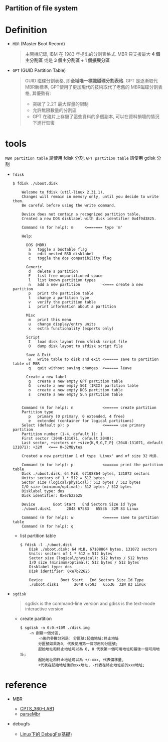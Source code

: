 Partition of file system
---

# Definition

+ `MBR` (Master Boot Record)
    > 主開機記錄, IBM 在 1983 年提出的分割表格式.
    MBR 只支援最大 **4 個主分割區** 或是 **3 個主分割區 + 1 個擴展分區**

+ `GPT` (GUID Partition Table)
    > GUID 磁碟分割表格, 即**全域唯一標識磁碟分割表格**.
    GPT 是逐漸取代 MBR新標準, GPT使用了更加現代的技術取代了老舊的 MBR磁碟分割表格,
    其優勢有:
    > + 突破了 2.2T 最大容量的限制
    > + 允許無限數量的分割區
    > + GPT 在磁片上存儲了這些資料的多個副本, 可以在資料損壞的情況下進行恢復


# tools

`MBR partition table` 請使用 fdisk 分割, `GPT partition table` 請使用 gdisk 分割

+ `fdisk`

    ```
    $ fdisk ./uboot.disk

        Welcome to fdisk (util-linux 2.31.1).
        Changes will remain in memory only, until you decide to write them.
        Be careful before using the write command.

        Device does not contain a recognized partition table.
        Created a new DOS disklabel with disk identifier 0x4f9d3825.

        Command (m for help): m     <======= type 'm'

        Help:

          DOS (MBR)
           a   toggle a bootable flag
           b   edit nested BSD disklabel
           c   toggle the dos compatibility flag

          Generic
           d   delete a partition
           F   list free unpartitioned space
           l   list known partition types
           n   add a new partition          <==== create a new partition
           p   print the partition table
           t   change a partition type
           v   verify the partition table
           i   print information about a partition

          Misc
           m   print this menu
           u   change display/entry units
           x   extra functionality (experts only)

          Script
           I   load disk layout from sfdisk script file
           O   dump disk layout to sfdisk script file

          Save & Exit
           w   write table to disk and exit <====== save to partition table of MBR
           q   quit without saving changes  <====== leave

          Create a new label
           g   create a new empty GPT partition table
           G   create a new empty SGI (IRIX) partition table
           o   create a new empty DOS partition table
           s   create a new empty Sun partition table


        Command (m for help): n             <====== create partition
        Partition type
           p   primary (0 primary, 0 extended, 4 free)
           e   extended (container for logical partitions)
        Select (default p): p               <====== use primary partition
        Partition number (1-4, default 1): 1
        First sector (2048-131071, default 2048):
        Last sector, +sectors or +size{K,M,G,T,P} (2048-131071, default 131071): +32M   <=== 0~32MBytes

        Created a new partition 1 of type 'Linux' and of size 32 MiB.

        Command (m for help): p             <====== print the partition table
        Disk ./uboot.disk: 64 MiB, 67108864 bytes, 131072 sectors
        Units: sectors of 1 * 512 = 512 bytes
        Sector size (logical/physical): 512 bytes / 512 bytes
        I/O size (minimum/optimal): 512 bytes / 512 bytes
        Disklabel type: dos
        Disk identifier: 0xe7b22625

        Device        Boot Start   End Sectors Size Id Type
        ./uboot.disk1       2048 67583   65536  32M 83 Linux

        Command (m for help): w             <====== save to partition table
        Command (m for help): q
    ```

    - list partition table

        ```
        $ fdisk -l ./uboot.disk
            Disk ./uboot.disk: 64 MiB, 67108864 bytes, 131072 sectors
            Units: sectors of 1 * 512 = 512 bytes
            Sector size (logical/physical): 512 bytes / 512 bytes
            I/O size (minimum/optimal): 512 bytes / 512 bytes
            Disklabel type: dos
            Disk identifier: 0xe7b22625

            Device        Boot Start   End Sectors Size Id Type
            ./uboot.disk1       2048 67583   65536  32M 83 Linux
        ```


+ `sgdisk`
    > sgdisk is the command-line version and gdisk is the text-mode interactive version

    - create partition

        ```
        $ sgdisk -n 0:0:+10M ./disk.img
            -n 創建一個分區,
                -n後的參數分別是: 分區號:起始地址:終止地址
                分區號如果為0, 代表使用第一個可用的分區號;
                起始地址和終止地址可以為 0, 0 代表第一個可用地址和最後一個可用地址;
                起始地址和終止地址可以為 +/-xxx, 代表偏移量,
                +代表在起始地址後的xxx地址, -代表在終止地址前的xxx地址;
        ```

# reference
+ MBR
    - [CPTS_360-LAB1](https://github.com/Yatin-Singla/CPTS_360-LAB1)
    - [parseMbr](https://github.com/firebroo/parseMbr)

+ debugfs
    - [Linux下的 DebugFs(基礎)](https://cuteparrot.pixnet.net/blog/post/206885452-linux%E4%B8%8B%E7%9A%84-debugfs-%28%E5%9F%BA%E7%A4%8E%29)

